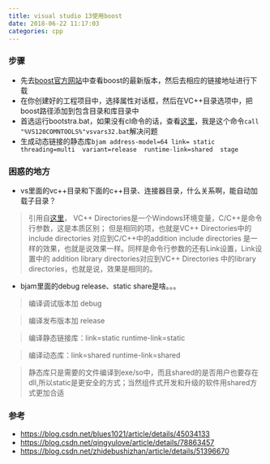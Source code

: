 ```yaml
---
title: visual studio 13使用boost
date: 2018-06-22 11:17:03
categories: cpp
---
```


### 步骤
- 先去[boost官方网站](http://www.boost.org/)中查看boost的最新版本，然后去相应的链接地址进行下载
- 在你创建好的工程项目中，选择属性对话框，然后在VC++目录选项中，把boost路径添加到包含目录和库目录中
- 首选运行bootstra.bat，如果没有cl命令的话，查看[这里](https://blog.csdn.net/zhidebushizhan/article/details/51396670)，我是这个命令`call "%VS120COMNTOOLS%"vsvars32.bat`解决问题
- 生成动态链接的静态库`bjam address-model=64 link= static  threading=multi  variant=release  runtime-link=shared  stage`

### 困惑的地方
- vs里面的vc++目录和下面的c++目录、连接器目录，什么关系啊，能自动加载子目录？


> 引用自[这里](https://www.cnblogs.com/JMLiu/p/7954630.html)，
> VC++ Directories是一个Windows环境变量，C/C++是命令行参数，这是本质区别；
> 但是相同的项，也就是VC++ Directories中的include directories 对应到C/C++中的addition include directories 是一样的效果，也就是说效果一样。同样是命令行参数的还有Link设置，Link设置中的 addition library directories对应到VC++ Directories 中的library directories，也就是说，效果是相同的。

- bjam里面的debug release、static share是啥。。。

> 编译调试版本加 debug

> 编译发布版本加  release

> 编译静态链接库：link=static runtime-link=static

> 编译动态库：link=shared runtime-link=shared

> 静态库只是需要的文件编译到exe/so中，而且shared的是否用户也要存在dll,所以static是更安全的方式；当然组件式开发和升级的软件用shared方式更加合适

### 参考
- https://blog.csdn.net/blues1021/article/details/45034133
- https://blog.csdn.net/qingyulove/article/details/78863457
- https://blog.csdn.net/zhidebushizhan/article/details/51396670